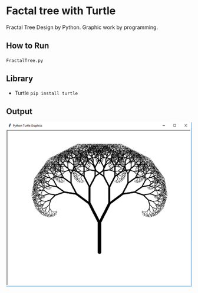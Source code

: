 # Factal tree with Turtle
Fractal Tree Design by Python. Graphic work by programming.

## How to Run

`FractalTree.py`

## Library
* Turtle 
`pip install turtle`

## Output 
![Factal tree](FractalTree.png "Factal tree Output")

